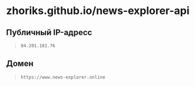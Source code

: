 # zhoriks.github.io/news-explorer-api

## Публичный IP-адресс
>`84.201.181.76`

## Домен
>`https://www.news-explorer.online`
